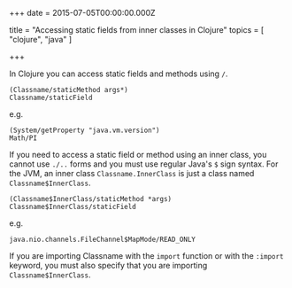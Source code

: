
+++
date = 2015-07-05T00:00:00.000Z


title = "Accessing static fields from inner classes in Clojure"
topics = [ "clojure", "java" ]

+++

In Clojure you can access static fields and methods using `/`.

    (Classname/staticMethod args*)
    Classname/staticField

e.g.

    (System/getProperty "java.vm.version")
    Math/PI

If you need to access a static field or method using an inner class, you cannot
use `./..` forms and you must use regular Java's `$` sign syntax. For the JVM,
an inner class `Classname.InnerClass` is just a class named `Classname$InnerClass`.

```
(Classname$InnerClass/staticMethod *args)
Classname$InnerClass/staticField
```

e.g.

    java.nio.channels.FileChannel$MapMode/READ_ONLY

If you are importing Classname with the `import` function or with the `:import`
keyword, you must also specify that you are importing `Classname$InnerClass`.

